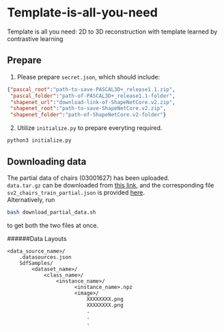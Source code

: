 # Template-is-all-you-need
Template is all you need: 2D to 3D reconstruction with template learned by contrastive learning

## Prepare
1. Please prepare `secret.json`, which should include:
```json
{"pascal_root":"path-to-save-PASCAL3D+_release1.1.zip",
 "pascal_folder":"path-of-PASCAL3D+_release1.1-folder",
 "shapenet_url":"download-link-of-ShapeNetCore.v2.zip",
 "shapenet_root":"path-to-save-ShapeNetCore.v2.zip",
 "shapenet_folder":"path-of-ShapeNetCore.v2-folder"}
```
2. Utilize `initialize.py` to prepare everyting required.
```script
python3 initialize.py
```

## Downloading data
The partial data of chairs (03001627) has been uploaded.  
`data.tar.gz` can be downloaded from 
[this link](https://drive.google.com/file/d/1xf8V3aHtaTNdl6Gq8inBu15MpYSHNzWa/view?usp=sharing), 
and the corresponding file `sv2_chairs_train_partial.json` is provided 
[here](https://drive.google.com/file/d/1ZZ0JBGgCotW4YwBsaZpkhomlzpJDfukB/view?usp=sharing).  
Alternatively, run 
```bash
bash download_partial_data.sh
```
to get both the two files at once.

######Data Layouts
```script
<data_source_name>/
    .datasources.json
    SdfSamples/
        <dataset_name>/
            <class_name>/
                <instance_name>/
                      <instance_name>.npz
                      <image>/
                          XXXXXXXX.png
                          XXXXXXXX.png
                          .
                          .
                          .
                              
```
